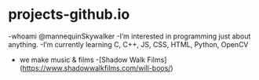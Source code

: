 # projects-github.io
-whoami @mannequinSkywalker
-I’m interested in programming just about anything. 
-I’m currently learning C, C++, JS, CSS, HTML, Python, OpenCV
- we make music & films 
-[Shadow Walk Films] (https://www.shadowwalkfilms.com/will-boos/)
